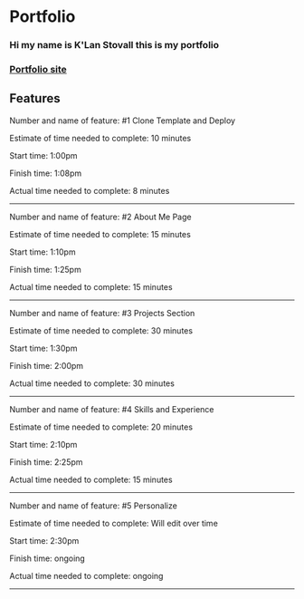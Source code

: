 # Portfolio

### Hi my name is K'Lan Stovall this is my portfolio

### [Portfolio site](https://klan-stovall-portfolio.netlify.app/)

## Features

Number and name of feature: #1 Clone Template and Deploy

Estimate of time needed to complete: 10 minutes

Start time: 1:00pm

Finish time: 1:08pm

Actual time needed to complete: 8 minutes
__________________________________________________________________
Number and name of feature: #2 About Me Page

Estimate of time needed to complete: 15 minutes

Start time: 1:10pm

Finish time: 1:25pm

Actual time needed to complete: 15 minutes
__________________________________________________________________
Number and name of feature: #3 Projects Section

Estimate of time needed to complete: 30 minutes

Start time: 1:30pm

Finish time: 2:00pm

Actual time needed to complete: 30 minutes
__________________________________________________________________
Number and name of feature: #4 Skills and Experience

Estimate of time needed to complete: 20 minutes

Start time: 2:10pm

Finish time: 2:25pm

Actual time needed to complete: 15 minutes
__________________________________________________________________
Number and name of feature: #5 Personalize

Estimate of time needed to complete: Will edit over time

Start time: 2:30pm

Finish time: ongoing

Actual time needed to complete: ongoing
__________________________________________________________________
